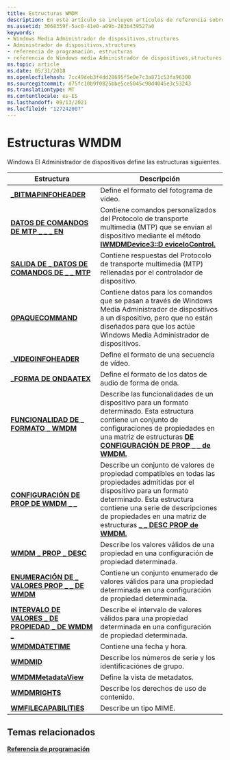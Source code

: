 ```yaml
---
title: Estructuras WMDM
description: En este artículo se incluyen artículos de referencia sobre las estructuras definidas por Windows Media Administrador de dispositivos, como _BITMAPINFOHEADER y MTP_COMMAND_DATA_IN.
ms.assetid: 3068359f-5ac0-41e0-a09b-283b439527a0
keywords:
- Windows Media Administrador de dispositivos,structures
- Administrador de dispositivos,structures
- referencia de programación, estructuras
- referencia de Windows media Administrador de dispositivos,structures
ms.topic: article
ms.date: 05/31/2018
ms.openlocfilehash: 7cc49deb3f4dd28695f5e0e7c3a871c53fa96300
ms.sourcegitcommit: d75fc10b9f0825bbe5ce5045c90d4045e3c53243
ms.translationtype: MT
ms.contentlocale: es-ES
ms.lasthandoff: 09/13/2021
ms.locfileid: "127242007"
---
```

# <a name="wmdm-structures"></a>Estructuras WMDM

Windows El Administrador de dispositivos define las estructuras siguientes.



| Estructura                                                   | Descripción                                                                                                                                                                                                                                              |
|-------------------------------------------------------------|----------------------------------------------------------------------------------------------------------------------------------------------------------------------------------------------------------------------------------------------------------|
| [**\_BITMAPINFOHEADER**](-bitmapinfoheader.md)             | Define el formato del fotograma de vídeo.                                                                                                                                                                                                                       |
| [**DATOS DE COMANDOS DE MTP \_ \_ \_ EN**](/windows/desktop/api/MtpExt/ns-mtpext-mtp_command_data_in)       | Contiene comandos personalizados del Protocolo de transporte multimedia (MTP) que se envían al dispositivo mediante el método [**IWMDMDevice3::D eviceIoControl.**](/windows/desktop/api/mswmdm/nf-mswmdm-iwmdmdevice3-deviceiocontrol)                                                                           |
| [**SALIDA DE \_ DATOS DE COMANDOS DE \_ \_ MTP**](/windows/desktop/api/MtpExt/ns-mtpext-mtp_command_data_out)     | Contiene respuestas del Protocolo de transporte multimedia (MTP) rellenadas por el controlador de dispositivo.                                                                                                                                                                  |
| [**OPAQUECOMMAND**](opaquecommand.md)                      | Contiene datos para los comandos que se pasan a través de Windows Media Administrador de dispositivos a un dispositivo, pero que no están diseñados para que los actúe Windows Media Administrador de dispositivos.                                                                                       |
| [**\_VIDEOINFOHEADER**](-videoinfoheader.md)               | Define el formato de una secuencia de vídeo.                                                                                                                                                                                                                    |
| [**\_FORMA DE ONDAATEX**](-waveformatex.md)                     | Define el formato de los datos de audio de forma de onda.                                                                                                                                                                                                               |
| [**FUNCIONALIDAD DE \_ FORMATO \_ WMDM**](wmdm-format-capability.md)  | Describe las funcionalidades de un dispositivo para un formato determinado. Esta estructura contiene un conjunto de configuraciones de propiedades en una matriz de estructuras [**DE CONFIGURACIÓN DE PROP \_ \_ de WMDM.**](wmdm-prop-config.md)                                                       |
| [**CONFIGURACIÓN DE PROP DE WMDM \_ \_**](wmdm-prop-config.md)              | Describe un conjunto de valores de propiedad compatibles en todas las propiedades admitidas por el dispositivo para un formato determinado. Esta estructura contiene una serie de descripciones de propiedades en una matriz de estructuras [**\_ \_ DESC PROP de WMDM.**](wmdm-prop-desc.md) |
| [**WMDM \_ PROP \_ DESC**](wmdm-prop-desc.md)                  | Describe los valores válidos de una propiedad en una configuración de propiedad determinada.                                                                                                                                                                             |
| [**ENUMERACIÓN DE \_ VALORES PROP \_ \_ DE WMDM**](wmdm-prop-values-enum.md)   | Contiene un conjunto enumerado de valores válidos para una propiedad determinada en una configuración de propiedad determinada.                                                                                                                                             |
| [**INTERVALO DE VALORES \_ DE PROPIEDAD \_ DE WMDM \_**](wmdm-prop-values-range.md) | Describe el intervalo de valores válidos para una propiedad determinada en una configuración de propiedad determinada.                                                                                                                                                        |
| [**WMDMDATETIME**](wmdmdatetime.md)                        | Contiene una fecha y hora.                                                                                                                                                                                                                                |
| [**WMDMID**](wmdmid.md)                                    | Describe los números de serie y los identificaciónes de grupo.                                                                                                                                                                                                                  |
| [**WMDMMetadataView**](wmdmmetadataview.md)                | Define la vista de metadatos.                                                                                                                                                                                                                               |
| [**WMDMRIGHTS**](wmdmrights.md)                            | Describe los derechos de uso de contenido.                                                                                                                                                                                                                            |
| [**WMFILECAPABILITIES**](wmfilecapabilities.md)            | Describe un tipo MIME.                                                                                                                                                                                                                                   |



 

## <a name="related-topics"></a>Temas relacionados

<dl> <dt>

[**Referencia de programación**](programming-reference.md)
</dt> </dl>

 

 




